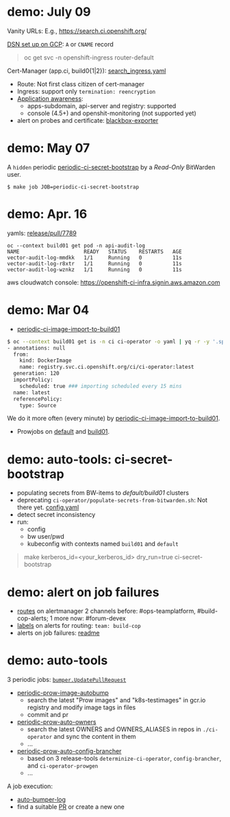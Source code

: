 # demo: July 09

Vanity URLs: E.g., https://search.ci.openshift.org/

[DSN set up on GCP](https://console.cloud.google.com/net-services/dns/zones?project=openshift-ci-infra&authuser=1&organizationId=54643501348&dnsManagedZonessize=50): `A` or `CNAME` record

> oc get svc -n openshift-ingress router-default 

Cert-Manager (app.ci, build0{1|2}): [search_ingress.yaml](https://github.com/openshift/release/blob/master/clusters/app.ci/cert-manager/search_ingress.yaml)

* Route: Not first class citizen of cert-manager
* Ingress: support only `termination: reencryption`
* [Application awareness](https://issues.redhat.com/browse/DPTP-1166?focusedCommentId=14167463&page=com.atlassian.jira.plugin.system.issuetabpanels%3Acomment-tabpanel#comment-14167463):
  * apps-subdomain, api-server and registry: supported
  * console (4.5+) and openshit-monitoring (not supported yet)
* alert on probes and certificate: [blackbox-exporter](https://github.com/openshift/release/blob/master/clusters/app.ci/prow-monitoring/additional-scrape-configs_secret.yaml)

# demo: May 07

A `hidden` periodic [periodic-ci-secret-bootstrap](https://github.com/openshift/release/blob/8c7eb0a281ed46d42cc88a9ca29103025bb30531/ci-operator/jobs/infra-periodics.yaml#L1205-L1209) by a _Read-Only_ BitWarden user.

```
$ make job JOB=periodic-ci-secret-bootstrap
```

# demo: Apr. 16

yamls: [release/pull/7789](https://github.com/openshift/release/pull/7789)

```
oc --context build01 get pod -n api-audit-log
NAME                     READY   STATUS    RESTARTS   AGE
vector-audit-log-mmdkk   1/1     Running   0          11s
vector-audit-log-r8xtr   1/1     Running   0          11s
vector-audit-log-wznkz   1/1     Running   0          11s
```

aws cloudwatch console: https://openshift-ci-infra.signin.aws.amazon.com


# demo: Mar 04

* [periodic-ci-image-import-to-build01](https://prow.svc.ci.openshift.org/?job=periodic-ci-image-import-to-build01)

```bash
$ oc --context build01 get is -n ci ci-operator -o yaml | yq -r -y '.spec.tags'
- annotations: null
  from:
    kind: DockerImage
    name: registry.svc.ci.openshift.org/ci/ci-operator:latest
  generation: 120
  importPolicy:
    scheduled: true ### importing scheduled every 15 mins
  name: latest
  referencePolicy:
    type: Source
```

We do it more often (every minute) by [periodic-ci-image-import-to-build01](https://github.com/openshift/release/blob/c3a1d6906e21a1a80288dd1dc7528182127ea830/ci-operator/jobs/infra-periodics.yaml#L11).

* Prowjobs on [default](https://prometheus-k8s-openshift-monitoring.svc.ci.openshift.org/graph?g0.range_input=1w&g0.expr=count(kube_pod_info%7Bnamespace%3D~%22ci.*%22%7D)&g0.tab=0) and [build01](https://prometheus-k8s-openshift-monitoring.apps.build01.ci.devcluster.openshift.com/graph?g0.range_input=1w&g0.expr=count(kube_pod_info%7Bnamespace%3D~%22ci.*%22%7D)&g0.tab=0).

# demo: auto-tools: ci-secret-bootstrap

* populating secrets from BW-items to _default/build01_ clusters
* deprecating `ci-operator/populate-secrets-from-bitwarden.sh`: Not there yet. [config.yaml](https://github.com/openshift/release/blob/master/core-services/ci-secret-bootstrap/_config.yaml)
* detect secret inconsistency
* run:
    * config
    * bw user/pwd
    * kubeconfig with contexts named `build01` and `default`

> make kerberos_id=<your_kerberos_id> dry_run=true ci-secret-bootstrap

# demo: alert on job failures

* [routes](https://alertmanager-prow-monitoring.svc.ci.openshift.org/#/status) on alertmanager
    2 channels before: #ops-teamplatform, #build-cop-alerts; 1 more now: #forum-devex
* [labels](https://prometheus-prow-monitoring.svc.ci.openshift.org/alerts) on alerts for routing: `team: build-cop`
* alerts on job failures: [readme](https://github.com/openshift/release/tree/master/cluster/ci/monitoring#add-an-alert-on-prow-job-failures)


# demo: auto-tools

3 periodic jobs: [`bumper.UpdatePullRequest`](https://github.com/kubernetes/test-infra/blob/master/experiment/autobumper/bumper/bumper.go#L77)

* [periodic-prow-image-autobump](https://github.com/openshift/release/blob/master/ci-operator/jobs/infra-periodics.yaml#L287)
    * search the latest "Prow images" and "k8s-testimages" in gcr.io registry and modify image tags in files
    * commit and pr
* [periodic-prow-auto-owners](https://github.com/openshift/release/blob/master/ci-operator/jobs/infra-periodics.yaml#L366)
    * search the latest OWNERS and OWNERS_ALIASES in repos in `./ci-operator` and sync the content in them
    * ...
* [periodic-prow-auto-config-brancher](https://github.com/openshift/release/blob/master/ci-operator/jobs/infra-periodics.yaml#L326)
    * based on 3 release-tools `determinize-ci-operator`, `config-brancher`, and `ci-operator-prowgen`
    * ...

A job execution: 

* [auto-bumper-log](https://prow.svc.ci.openshift.org/view/gcs/origin-ci-test/logs/periodic-prow-image-autobump/35#0:build-log.txt%3A1)
* find a suitable [PR](https://github.com/openshift/release/pull/5130) or create a new one
